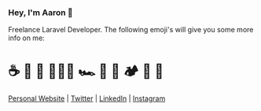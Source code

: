 ### Hey, I'm Aaron 👋

Freelance Laravel Developer. The following emoji's will give you some more info on me:

# ☕️ 🐶 🏡 👨🏼‍💻 🏎 🍔 🍕 🏕 🌊 📸

[Personal Website](https://aarondunphy.com) | [Twitter](https://twitter.com/aarondunphy) | [LinkedIn](https://linkedin.com/in/aarondunphy) | [Instagram](https://instagram.com/aarondunphy)
